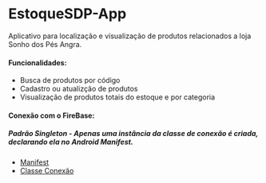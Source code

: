 # EstoqueSDP-App

Aplicativo para localização e visualização de produtos relacionados a loja Sonho dos Pés Angra.


#### Funcionalidades: 

* Busca de produtos por código
* Cadastro ou atualizção de produtos
* Visualização de produtos totais do estoque e por categoria


#### Conexão com o FireBase:

##### Padrão Singleton - Apenas uma **instância** da classe de conexão é criada, declarando ela no Android Manifest.

* [Manifest](https://github.com/samirmaciel/EstoqueSDP-App/blob/master/app/src/main/AndroidManifest.xml)
* [Classe Conexão](https://github.com/samirmaciel/EstoqueSDP-App/blob/master/app/src/main/java/com/samirmaciel/estoquesdp/banco/FireBaseBanco.java)
